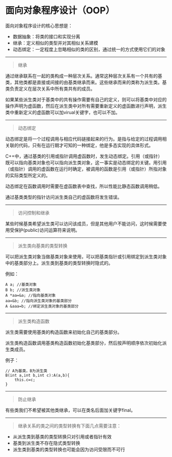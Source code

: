 # 面向对象程序设计（OOP）
面向对象程序设计的核心思想是：

- 数据抽象：将类的接口和实现分离
- 继承：定义相似的类型并对其相似关系建模
- 动态绑定：一定程度上忽略相似的类的区别，通过统一的方式使用它们的对象


----------
> 继承

通过继承联系在一起的类构成一种层次关系。通常这种层次关系有一个共有的基类，其他类都是直接或间接的由基类继承而来。这些继承而来的类称为派生类。基类负责定义在层次关系中所有类共有的成员。

如果某些派生类对于基类中的共有操作需要有自己的定义，则可以将基类中对应的操作声明为虚函数，然后在派生类中对所有需要重新定义的虚函数进行声明，派生类中重新定义的虚函数可以加virual关键字，也可以不加。

----------
> 动态绑定

动态绑定是将一个过程调用与相应代码链接起来的行为。是指与给定的过程调用相关联的代码，只有在运行期才可知的一种绑定，他是多态实现的具体形式。

C++中，通过基类的引用或指针调用虚函数时，发生动态绑定。引用（或指针）既可以指向基类对象也可以指向派生类对象，这一事实是动态绑定的关键。用引用（或指针）调用的虚函数在运行时确定，被调用的函数是引用（或指针）所指对象的实际类型所定义的。

动态绑定在函数调用时需要在虚函数表中查找，所以性能比静态函数调用稍低。

通过基类类型的指针访问派生类自己的虚函数将发生错误。

----------
> 访问控制和继承

某些时候基类希望派生类可以访问该成员，但是其他用户不能访问，这时候需要使用受保护(public)访问运算符来说明。

----------
> 派生类向基类的类型转换

可以把派生类对象当做基类对象来使用，可以把基类指针或引用绑定到派生类对象中的基类部分上。派生类到基类的类型转换时隐式的。

例如：

    A a; //基类对象
    B b; //派生类对象
    A *aa=&a; //指向基类对象
    aa=&b; //指向派生类对象的基类部分
    A &aaa=b; //绑定派生类对象的基类部分


----------
> 派生类构造函数

派生类需要使用基类的构造函数来初始化自己的基类部分。

派生类构造函数调用基类构造函数初始化基类部分，然后按声明顺序依次初始化派生类成员。

例子：

    // A为基类，B为派生类
    B(int a,int b,int c):A(a,b){
    	this.c=c;
    }


----------
> 防止继承

有些类我们不希望被其他类继承，可以在类名后面加关键字final。


----------
> 继承关系的类之间的类型转换有下面几点需要注意：
> 
- 从派生类到基类的类型转换只对引用或者指针有效
- 基类到派生类不存在隐式类型转换
- 派生类到基类的类型转换也可能会因为访问受限而不可行

